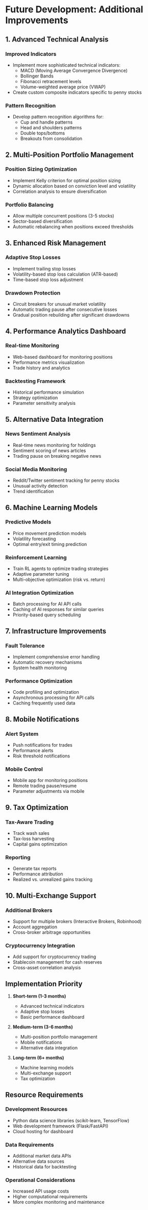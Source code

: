 # Future Development: Additional Improvements

## 1. Advanced Technical Analysis

### Improved Indicators
- Implement more sophisticated technical indicators:
  - MACD (Moving Average Convergence Divergence)
  - Bollinger Bands
  - Fibonacci retracement levels
  - Volume-weighted average price (VWAP)
- Create custom composite indicators specific to penny stocks

### Pattern Recognition
- Develop pattern recognition algorithms for:
  - Cup and handle patterns
  - Head and shoulders patterns
  - Double tops/bottoms
  - Breakouts from consolidation

## 2. Multi-Position Portfolio Management

### Position Sizing Optimization
- Implement Kelly criterion for optimal position sizing
- Dynamic allocation based on conviction level and volatility
- Correlation analysis to ensure diversification

### Portfolio Balancing
- Allow multiple concurrent positions (3-5 stocks)
- Sector-based diversification
- Automatic rebalancing when positions exceed thresholds

## 3. Enhanced Risk Management

### Adaptive Stop Losses
- Implement trailing stop losses
- Volatility-based stop loss calculation (ATR-based)
- Time-based stop loss adjustment

### Drawdown Protection
- Circuit breakers for unusual market volatility
- Automatic trading pause after consecutive losses
- Gradual position rebuilding after significant drawdowns

## 4. Performance Analytics Dashboard

### Real-time Monitoring
- Web-based dashboard for monitoring positions
- Performance metrics visualization
- Trade history and analytics

### Backtesting Framework
- Historical performance simulation
- Strategy optimization
- Parameter sensitivity analysis

## 5. Alternative Data Integration

### News Sentiment Analysis
- Real-time news monitoring for holdings
- Sentiment scoring of news articles
- Trading pause on breaking negative news

### Social Media Monitoring
- Reddit/Twitter sentiment tracking for penny stocks
- Unusual activity detection
- Trend identification

## 6. Machine Learning Models

### Predictive Models
- Price movement prediction models
- Volatility forecasting
- Optimal entry/exit timing prediction

### Reinforcement Learning
- Train RL agents to optimize trading strategies
- Adaptive parameter tuning
- Multi-objective optimization (risk vs. return)

### AI Integration Optimization
- Batch processing for AI API calls
- Caching of AI responses for similar queries
- Priority-based query scheduling

## 7. Infrastructure Improvements

### Fault Tolerance
- Implement comprehensive error handling
- Automatic recovery mechanisms
- System health monitoring

### Performance Optimization
- Code profiling and optimization
- Asynchronous processing for API calls
- Caching frequently used data

## 8. Mobile Notifications

### Alert System
- Push notifications for trades
- Performance alerts
- Risk threshold notifications

### Mobile Control
- Mobile app for monitoring positions
- Remote trading pause/resume
- Parameter adjustments via mobile

## 9. Tax Optimization

### Tax-Aware Trading
- Track wash sales
- Tax-loss harvesting
- Capital gains optimization

### Reporting
- Generate tax reports
- Performance attribution
- Realized vs. unrealized gains tracking

## 10. Multi-Exchange Support

### Additional Brokers
- Support for multiple brokers (Interactive Brokers, Robinhood)
- Account aggregation
- Cross-broker arbitrage opportunities

### Cryptocurrency Integration
- Add support for cryptocurrency trading
- Stablecoin management for cash reserves
- Cross-asset correlation analysis

## Implementation Priority

1. **Short-term (1-3 months)**
   - Advanced technical indicators
   - Adaptive stop losses
   - Basic performance dashboard

2. **Medium-term (3-6 months)**
   - Multi-position portfolio management
   - Mobile notifications
   - Alternative data integration

3. **Long-term (6+ months)**
   - Machine learning models
   - Multi-exchange support
   - Tax optimization

## Resource Requirements

### Development Resources
- Python data science libraries (scikit-learn, TensorFlow)
- Web development framework (Flask/FastAPI)
- Cloud hosting for dashboard

### Data Requirements
- Additional market data APIs
- Alternative data sources
- Historical data for backtesting

### Operational Considerations
- Increased API usage costs
- Higher computational requirements
- More complex monitoring and maintenance
